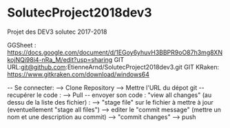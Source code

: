 # SolutecProject2018dev3
Projet des DEV3 solutec 2017-2018



 GGSheet : https://docs.google.com/document/d/1EGoy6yhuvH3BBPR9oO87h3mg8XNkojNQi98i4-nRa_M/edit?usp=sharing
 GIT URL:git@github.com:EtienneArnd/SolutecProject2018dev3.git
 GIT KRaken: https://www.gitkraken.com/download/windows64

 -- Se connecter:
	--> Clone Repository
	--> Mettre l'URL du dépot git
 -- recupérer le code : 
	--> Pull
 -- envoyer son code : "view all changes" (au dessu de la liste des fichier) : 
	--> "stage file" sur le fichier à mettre à jour (eventuellement "stage all files") 
	--> editer le "commit message" (mettre un nom et une description au commit)
	--> "commit changes"
	--> push
 
 